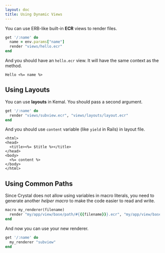 ```yaml
---
layout: doc
title: Using Dynamic Views
---
```


You can use ERB-like built-in **ECR** views to render files.

```ruby
get '/:name' do
  name = env.params["name"]
  render "views/hello.ecr"
end
```

And you should have an `hello.ecr` view. It will have the same context as the method.

```erb
Hello <%= name %>
```

## Using Layouts

You can use **layouts** in Kemal. You should pass a second argument.

```ruby
get '/:name' do
  render "views/subview.ecr", "views/layouts/layout.ecr"
end
```

And you should use `content` variable (like `yield` in Rails) in layout file.

```erb
<html>
<head>
  <title><%= $title %></title>
</head>
<body>
  <%= content %>
</body>
</html>
```

## Using Common Paths

Since Crystal does not allow using variables in macro literals, you need to generate
another *helper macro* to make the code easier to read and write.

```ruby
macro my_renderer(filename)
  render "my/app/view/base/path/#{{{filename}}}.ecr", "my/app/view/base/path/layouts/layout.ecr"
end
```

And now you can use your new renderer.

```ruby
get '/:name' do
  my_renderer "subview"
end
```
